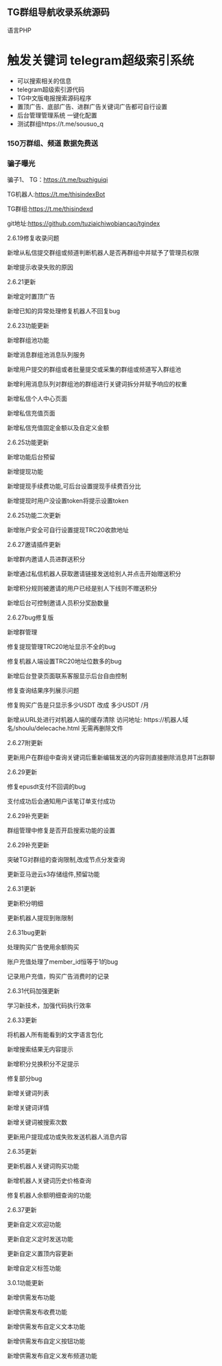 


## TG群组导航收录系统源码
语言PHP
# 触发关键词  telegram超级索引系统
* 可以搜索相关的信息
* telegram超级索引源代码
* TG中文版电报搜索源码程序
* 置顶广告、底部广告、进群广告关键词广告都可自行设置
* 后台管理管理系统 一键化配置
* 测试群组https://t.me/sousuo_q
### 150万群组、频道 数据免费送
### 骗子曝光
骗子1、
TG：https://t.me/buzhiguiqi

TG机器人:https://t.me/thisindexBot

TG群组:https://t.me/thisindexd

git地址:https://github.com/tuziaichiwobiancao/tgindex

2.6.19修复收录问题

新增从私信提交群组或频道判断机器人是否再群组中并赋予了管理员权限

新增提示收录失败的原因

2.6.21更新

新增定时置顶广告

新增已知的异常处理修复机器人不回复bug

2.6.23功能更新

新增群组池功能

新增消息群组池消息队列服务

新增用户提交的群组或者批量提交或采集的群组或频道写入群组池

新增利用消息队列对群组池的群组进行关键词拆分并赋予响应的权重

新增私信个人中心页面

新增私信充值页面

新增私信充值固定金额以及自定义金额

2.6.25功能更新

新增功能后台预留

新增提现功能

新增提现手续费功能,可后台设置提现手续费百分比

新增提现时用户没设置token将提示设置token

2.6.25功能二次更新

新增账户安全可自行设置提现TRC20收款地址

2.6.27邀请插件更新

新增群内邀请人员进群送积分

新增通过私信机器人获取邀请链接发送给别人并点击开始赠送积分

新增积分规则被邀请的用户已经是别人下线则不赠送积分

新增后台可控制邀请人员积分奖励数量

2.6.27bug修复版

新增群管理

修复提现管理TRC20地址显示不全的bug

修复机器人端设置TRC20地址位数多的bug

新增后台登录页面联系客服显示后台自由控制

修复查询结果序列展示问题

修复购买广告是只显示多少USDT 改成 多少USDT /月

新增从URL处进行对机器人端的缓存清除 访问地址: https://机器人域名/shoulu/delecache.html 无需再删除文件

2.6.27附更新

更新用户在群组中查询关键词后重新编辑发送的内容则直接删除消息并T出群聊

2.6.29更新

修复epusdt支付不回调的bug

支付成功后会通知用户该笔订单支付成功

2.6.29补充更新

群组管理中修复是否开启搜索功能的设置

2.6.29补充更新

突破TG对群组的查询限制,改成节点分发查询

更新亚马逊云s3存储组件,预留功能

2.6.31更新

更新积分明细

更新机器人提现到账限制

2.6.31bug更新

处理购买广告使用余额购买

账户充值处理了member_id恒等于1的bug

记录用户充值，购买广告消费时的记录

2.6.31代码加强更新

学习新技术，加强代码执行效率

2.6.33更新

将机器人所有能看到的文字语言包化

新增搜索结果无内容提示

新增积分兑换积分不足提示

修复部分bug

新增关键词列表

新增关键词详情

新增关键词被搜索次数

更新用户提现成功或失败发送机器人消息内容

2.6.35更新

更新机器人关键词购买功能

新增机器人关键词历史价格查询

修复机器人余额明细查询的功能

2.6.37更新

更新自定义欢迎功能

更新自定义定时发送功能

更新自定义置顶内容更新

新增自定义标签功能

3.0.1功能更新

新增供需发布功能

新增供需发布收费功能

新增供需发布自定义文本功能

新增供需发布自定义按钮功能

新增供需发布自定义发布频道功能
